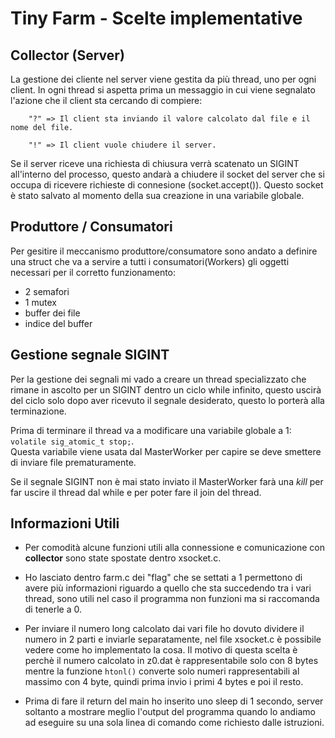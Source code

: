 # Tiny Farm - Scelte implementative

## Collector (Server)
La gestione dei cliente nel server viene gestita da più thread, uno per ogni client. In ogni thread si aspetta prima un messaggio in cui viene segnalato l'azione che il client sta cercando di compiere: 
``` 
    "?" => Il client sta inviando il valore calcolato dal file e il nome del file.

    "!" => Il client vuole chiudere il server.
```
Se il server riceve una richiesta di chiusura verrà scatenato un SIGINT all'interno del processo, questo andarà a chiudere il socket del server che si occupa di ricevere richieste di connesione (socket.accept()).
Questo socket è stato salvato al momento della sua creazione in una variabile globale.


## Produttore / Consumatori
Per gesitire il meccanismo produttore/consumatore sono andato a definire una struct che va a servire a tutti i consumatori(Workers) gli oggetti necessari per il corretto funzionamento:
- 2 semafori
- 1 mutex
- buffer dei file
- indice del buffer

## Gestione segnale SIGINT
Per la gestione dei segnali mi vado a creare un thread specializzato che rimane in ascolto per un SIGINT dentro un ciclo while infinito, questo uscirà del ciclo solo dopo aver ricevuto il segnale desiderato, questo lo porterà alla terminazione.

Prima di terminare il thread va a modificare una variabile globale a 1: ``` volatile sig_atomic_t stop; ```.<br>
Questa variabile viene usata dal MasterWorker per capire se deve smettere di inviare file prematuramente.

Se il segnale SIGINT non è mai stato inviato il MasterWorker farà una _kill_ per far uscire il thread dal while e per poter fare il join del thread.


## Informazioni Utili
- Per comodità alcune funzioni utili alla connessione e comunicazione con __collector__ sono state spostate dentro xsocket.c.

- Ho lasciato dentro farm.c dei "flag" che se settati a 1 permettono di avere più informazioni riguardo a quello che sta succedendo tra i vari thread, sono utili nel caso il programma non funzioni ma si raccomanda di tenerle a 0.

- Per inviare il numero long calcolato dai vari file ho dovuto dividere il numero in 2 parti e inviarle separatamente, nel file xsocket.c è possibile vedere come ho implementato la cosa. Il motivo di questa scelta è perchè il numero calcolato in z0.dat è rappresentabile solo con 8 bytes mentre la funzione ```htonl()``` converte solo numeri rappresentabili al massimo con 4 byte, quindi prima invio i primi 4 bytes e poi il resto.

- Prima di fare il return del main ho inserito uno sleep di 1 secondo, server soltanto a mostrare meglio l'output del programma quando lo andiamo ad eseguire su una sola linea di comando come richiesto dalle istruzioni.